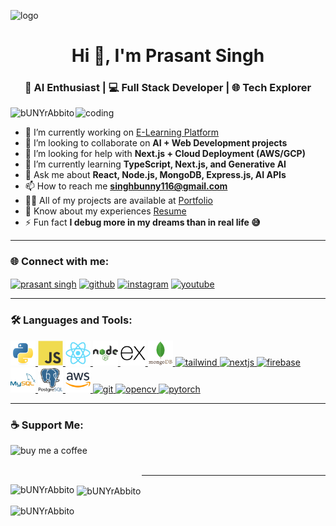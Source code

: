 ![logo](https://github.com/Ashutosh-PMishra/Ashutosh-PMishra/blob/main/Github%20Banner.png)


<h1 align="center">Hi 👋, I'm Prasant Singh</h1>  
<h3 align="center">🚀 AI Enthusiast | 💻 Full Stack Developer | 🌐 Tech Explorer</h3>  

<img align="right" alt="coding" width="400" src="https://user-images.githubusercontent.com/55389276/140866485-8fb1c876-9a8f-4d6a-98dc-08c4981eaf70.gif">  

<p align="left"> <img src="https://komarev.com/ghpvc/?username=bUNYrAbbito&label=Profile%20views&color=0e75b6&style=flat" alt="bUNYrAbbito" /> </p>  

- 🔭 I’m currently working on [E-Learning Platform](https://prashantsingh.space)  
- 👯 I’m looking to collaborate on **AI + Web Development projects**  
- 🤝 I’m looking for help with **Next.js + Cloud Deployment (AWS/GCP)**  
- 🌱 I’m currently learning **TypeScript, Next.js, and Generative AI**  
- 💬 Ask me about **React, Node.js, MongoDB, Express.js, AI APIs**  
- 📫 How to reach me **singhbunny116@gmail.com**  
- 👨‍💻 All of my projects are available at [Portfolio](https://prashantsingh.space)  
- 📄 Know about my experiences [Resume](https://drive.google.com/file/d/1URfvMvyzyahJU53pr4YsGEXtUlrUJ4Mp/view?usp=drive_link)  
- ⚡ Fun fact **I debug more in my dreams than in real life 😅**  

---

<h3 align="left">🌐 Connect with me:</h3>  
<p align="left">  
<a href="https://linkedin.com/in/prasant-singh-5383b4206" target="blank"><img align="center" src="https://raw.githubusercontent.com/rahuldkjain/github-profile-readme-generator/master/src/images/icons/Social/linked-in-alt.svg" alt="prasant singh" height="30" width="40" /></a>  
<a href="https://github.com/bUNYrAbbito" target="blank"><img align="center" src="https://raw.githubusercontent.com/rahuldkjain/github-profile-readme-generator/master/src/images/icons/Social/github.svg" alt="github" height="30" width="40" /></a>  
<a href="https://instagram.com/" target="blank"><img align="center" src="https://raw.githubusercontent.com/rahuldkjain/github-profile-readme-generator/master/src/images/icons/Social/instagram.svg" alt="instagram" height="30" width="40" /></a>  
<a href="https://www.youtube.com/" target="blank"><img align="center" src="https://raw.githubusercontent.com/rahuldkjain/github-profile-readme-generator/master/src/images/icons/Social/youtube.svg" alt="youtube" height="30" width="40" /></a>  
</p>  

---

<h3 align="left">🛠️ Languages and Tools:</h3>  
<p align="left">  
<a href="https://www.python.org" target="_blank" rel="noreferrer"> <img src="https://raw.githubusercontent.com/devicons/devicon/master/icons/python/python-original.svg" alt="python" width="40" height="40"/> </a>  
<a href="https://developer.mozilla.org/en-US/docs/Web/JavaScript" target="_blank" rel="noreferrer"> <img src="https://raw.githubusercontent.com/devicons/devicon/master/icons/javascript/javascript-original.svg" alt="javascript" width="40" height="40"/> </a>  
<a href="https://reactjs.org/" target="_blank" rel="noreferrer"> <img src="https://raw.githubusercontent.com/devicons/devicon/master/icons/react/react-original.svg" alt="react" width="40" height="40"/> </a>  
<a href="https://nodejs.org/" target="_blank" rel="noreferrer"> <img src="https://raw.githubusercontent.com/devicons/devicon/master/icons/nodejs/nodejs-original-wordmark.svg" alt="nodejs" width="40" height="40"/> </a>  
<a href="https://expressjs.com/" target="_blank" rel="noreferrer"> <img src="https://raw.githubusercontent.com/devicons/devicon/master/icons/express/express-original.svg" alt="express" width="40" height="40"/> </a>  
<a href="https://www.mongodb.com/" target="_blank" rel="noreferrer"> <img src="https://raw.githubusercontent.com/devicons/devicon/master/icons/mongodb/mongodb-original-wordmark.svg" alt="mongodb" width="40" height="40"/> </a>  
<a href="https://tailwindcss.com/" target="_blank" rel="noreferrer"> <img src="https://www.vectorlogo.zone/logos/tailwindcss/tailwindcss-icon.svg" alt="tailwind" width="40" height="40"/> </a>  
<a href="https://nextjs.org/" target="_blank" rel="noreferrer"> <img src="https://cdn.worldvectorlogo.com/logos/nextjs-2.svg" alt="nextjs" width="40" height="40"/> </a>  
<a href="https://firebase.google.com/" target="_blank" rel="noreferrer"> <img src="https://www.vectorlogo.zone/logos/firebase/firebase-icon.svg" alt="firebase" width="40" height="40"/> </a>  
<a href="https://www.mysql.com/" target="_blank" rel="noreferrer"> <img src="https://raw.githubusercontent.com/devicons/devicon/master/icons/mysql/mysql-original-wordmark.svg" alt="mysql" width="40" height="40"/> </a>  
<a href="https://www.postgresql.org/" target="_blank" rel="noreferrer"> <img src="https://raw.githubusercontent.com/devicons/devicon/master/icons/postgresql/postgresql-original-wordmark.svg" alt="postgresql" width="40" height="40"/> </a>  
<a href="https://aws.amazon.com/" target="_blank" rel="noreferrer"> <img src="https://raw.githubusercontent.com/devicons/devicon/master/icons/amazonwebservices/amazonwebservices-original-wordmark.svg" alt="aws" width="40" height="40"/> </a>  
<a href="https://git-scm.com/" target="_blank" rel="noreferrer"> <img src="https://www.vectorlogo.zone/logos/git-scm/git-scm-icon.svg" alt="git" width="40" height="40"/> </a>  
<a href="https://opencv.org/" target="_blank" rel="noreferrer"> <img src="https://www.vectorlogo.zone/logos/opencv/opencv-icon.svg" alt="opencv" width="40" height="40"/> </a>  
<a href="https://pytorch.org/" target="_blank" rel="noreferrer"> <img src="https://www.vectorlogo.zone/logos/pytorch/pytorch-icon.svg" alt="pytorch" width="40" height="40"/> </a>  
</p>  

---

<h3 align="left">☕ Support Me:</h3>  
<p><a href="https://www.buymeacoffee.com/"> <img align="left" src="https://cdn.buymeacoffee.com/buttons/v2/default-yellow.png" height="50" width="210" alt="buy me a coffee" /></a></p><br><br>  

---

<p><img align="left" src="https://github-readme-stats.vercel.app/api/top-langs?username=bUNYrAbbito&show_icons=true&locale=en&layout=compact&theme=radical" alt="bUNYrAbbito" /></p>  

<p>&nbsp;<img align="center" src="https://github-readme-stats.vercel.app/api?username=bUNYrAbbito&show_icons=true&locale=en&theme=radical" alt="bUNYrAbbito" /></p>  

<p><img align="center" src="https://github-readme-streak-stats.herokuapp.com/?user=bUNYrAbbito&theme=radical" alt="bUNYrAbbito" /></p>  
